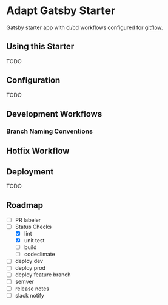 # Adapt Gatsby Starter

Gatsby starter app with ci/cd workflows configured for [gitflow](https://www.atlassian.com/git/tutorials/comparing-workflows/gitflow-workflow).

## Using this Starter

TODO

## Configuration

TODO
## Development Workflows

### Branch Naming Conventions

## Hotfix Workflow

## Deployment

TODO


## Roadmap

- [ ] PR labeler
- [ ] Status Checks
  - [x] lint
  - [x] unit test
  - [ ] build
  - [ ] codeclimate
- [ ] deploy dev
- [ ] deploy prod
- [ ] deploy feature branch
- [ ] semver
- [ ] release notes
- [ ] slack notify
